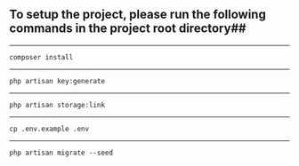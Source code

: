 ## To setup the project, please run the following commands in the project root directory##

---

`composer install`

----

`php artisan key:generate`

----

`php artisan storage:link`

---

`cp .env.example .env`

---
`php artisan migrate --seed`

